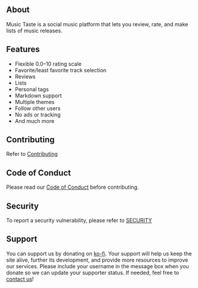 ## About

Music Taste is a social music platform that lets you review, rate, and make lists of music releases.

## Features

- Flexible 0.0–10 rating scale
- Favorite/least favorite track selection
- Reviews
- Lists
- Personal tags
- Markdown support
- Multiple themes
- Follow other users
- No ads or tracking
- And much more

## Contributing

Refer to [Contributing](CONTRIBUTING.md)

## Code of Conduct

Please read our [Code of Conduct](CODE_OF_CONDUCT.md) before contributing.

## Security

To report a security vulnerability, please refer to [SECURITY](SECURITY.md)

## Support

You can support us by donating on [ko-fi](https://ko-fi.com/musictaste). Your support will help us keep the site alive, further its development, and provide more resources to improve our services.
Please include your username in the message box when you donate so we can update your supporter status. If needed, feel free to [contact us](hello@musictaste.xyz)!
